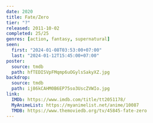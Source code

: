 ```yaml
---
date: 2020
title: Fate/Zero
tier: "?"
released: 2011-10-02
completed: 25/25
genres: [action, fantasy, supernatural]
seen:
  first: "2024-01-08T03:53:00+07:00"
  last: "2024-01-12T15:45:00+07:00"
poster:
  source: tmdb
  path: hfTEDISVpFMqmp6uOGylsSakyXZ.jpg
backdrop:
  source: tmdb
  path: ij86kCAHM0B6EP75so3UscZVWIo.jpg
link:
  IMDb: https://www.imdb.com/title/tt2051178/
  MyAnimeList: https://myanimelist.net/anime/10087
  TMDB: https://www.themoviedb.org/tv/45845-fate-zero
---
```


